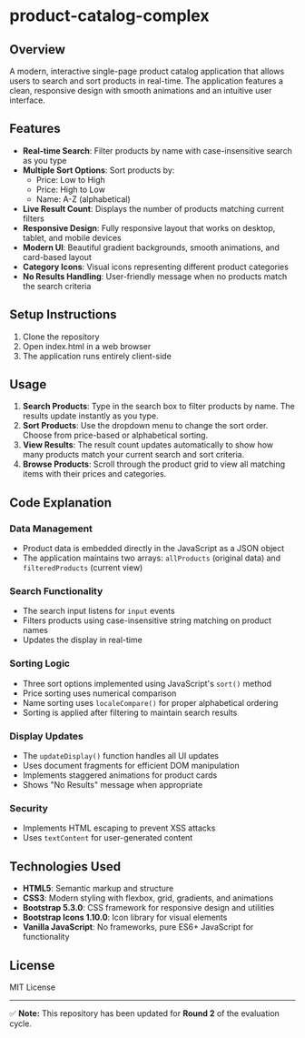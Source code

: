 # product-catalog-complex

## Overview
A modern, interactive single-page product catalog application that allows users to search and sort products in real-time. The application features a clean, responsive design with smooth animations and an intuitive user interface.

## Features
- **Real-time Search**: Filter products by name with case-insensitive search as you type
- **Multiple Sort Options**: Sort products by:
  - Price: Low to High
  - Price: High to Low
  - Name: A-Z (alphabetical)
- **Live Result Count**: Displays the number of products matching current filters
- **Responsive Design**: Fully responsive layout that works on desktop, tablet, and mobile devices
- **Modern UI**: Beautiful gradient backgrounds, smooth animations, and card-based layout
- **Category Icons**: Visual icons representing different product categories
- **No Results Handling**: User-friendly message when no products match the search criteria

## Setup Instructions
1. Clone the repository
2. Open index.html in a web browser
3. The application runs entirely client-side

## Usage
1. **Search Products**: Type in the search box to filter products by name. The results update instantly as you type.
2. **Sort Products**: Use the dropdown menu to change the sort order. Choose from price-based or alphabetical sorting.
3. **View Results**: The result count updates automatically to show how many products match your current search and sort criteria.
4. **Browse Products**: Scroll through the product grid to view all matching items with their prices and categories.

## Code Explanation

### Data Management
- Product data is embedded directly in the JavaScript as a JSON object
- The application maintains two arrays: `allProducts` (original data) and `filteredProducts` (current view)

### Search Functionality
- The search input listens for `input` events
- Filters products using case-insensitive string matching on product names
- Updates the display in real-time

### Sorting Logic
- Three sort options implemented using JavaScript's `sort()` method
- Price sorting uses numerical comparison
- Name sorting uses `localeCompare()` for proper alphabetical ordering
- Sorting is applied after filtering to maintain search results

### Display Updates
- The `updateDisplay()` function handles all UI updates
- Uses document fragments for efficient DOM manipulation
- Implements staggered animations for product cards
- Shows "No Results" message when appropriate

### Security
- Implements HTML escaping to prevent XSS attacks
- Uses `textContent` for user-generated content

## Technologies Used
- **HTML5**: Semantic markup and structure
- **CSS3**: Modern styling with flexbox, grid, gradients, and animations
- **Bootstrap 5.3.0**: CSS framework for responsive design and utilities
- **Bootstrap Icons 1.10.0**: Icon library for visual elements
- **Vanilla JavaScript**: No frameworks, pure ES6+ JavaScript for functionality

## License
MIT License

---
✅ **Note:** This repository has been updated for **Round 2** of the evaluation cycle.